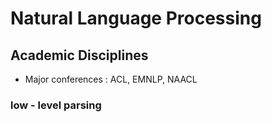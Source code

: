 # Natural Language Processing
## Academic Disciplines
 - Major conferences : ACL, EMNLP, NAACL 
### low - level parsing
 
